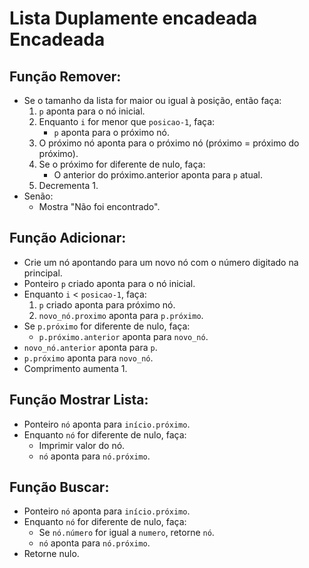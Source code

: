 # Lista Duplamente encadeada Encadeada

## Função Remover:

- Se o tamanho da lista for maior ou igual à posição, então faça:
  1. `p` aponta para o nó inicial.
  2. Enquanto `i` for menor que `posicao-1`, faça:
     - `p` aponta para o próximo nó.
  3. O próximo nó aponta para o próximo nó (próximo = próximo do próximo).
  4. Se o próximo for diferente de nulo, faça:
     - O anterior do próximo.anterior aponta para `p` atual.
  5. Decrementa 1.
- Senão:
  - Mostra "Não foi encontrado".

## Função Adicionar:

- Crie um nó apontando para um novo nó com o número digitado na principal.
- Ponteiro `p` criado aponta para o nó inicial.
- Enquanto `i` < `posicao-1`, faça:
  1. `p` criado aponta para próximo nó.
  2. `novo_nó.proximo` aponta para `p.próximo`.
- Se `p.próximo` for diferente de nulo, faça:
  - `p.próximo.anterior` aponta para `novo_nó`.
- `novo_nó.anterior` aponta para `p`.
- `p.próximo` aponta para `novo_nó`.
- Comprimento aumenta 1.

## Função Mostrar Lista:

- Ponteiro `nó` aponta para `início.próximo`.
- Enquanto `nó` for diferente de nulo, faça:
  - Imprimir valor do nó.
  - `nó` aponta para `nó.próximo`.

## Função Buscar:

- Ponteiro `nó` aponta para `início.próximo`.
- Enquanto `nó` for diferente de nulo, faça:
  - Se `nó.número` for igual a `numero`, retorne `nó`.
  - `nó` aponta para `nó.próximo`.
- Retorne nulo.
